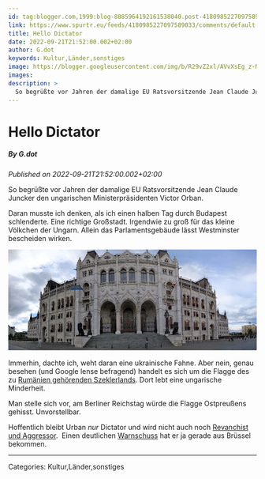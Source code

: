 ```yaml
---
id: tag:blogger.com,1999:blog-8885964192161538040.post-4180985227097589033
link: https://www.spurtr.eu/feeds/4180985227097589033/comments/default
title: Hello Dictator
date: 2022-09-21T21:52:00.002+02:00
author: G.dot
keywords: Kultur,Länder,sonstiges
image: https://blogger.googleusercontent.com/img/b/R29vZ2xl/AVvXsEg_z-M4yyGzER3hmyYQysT5At3ij6hkx8H5XNr7mfc3hPwzXYSLa31k33qmDKYEMQVdJ6agOu3iuivFULCajRxUtdUG-xXQlZ9nV0TnVHTJzenbJpwtXdMf7ZFxiKGF39W1lEdgyLEympk/s72-w640-h259-c/1663789780264059-0.png
images: 
description: >
  So begrüßte vor Jahren der damalige EU Ratsvorsitzende Jean Claude Juncker den ungarischen Ministerpräsidenten Victor Orban.Daran musste ich denken, als ich einen halben Tag durch Budapest schlenderte. Eine richtige Großstadt. Irgendwie zu groß für das kleine Völkchen der Ungarn. Allein das Parlamentsgebäude lässt Westminster bescheiden wirken. 
---
```

# Hello Dictator
##### By G.dot
_Published on 2022-09-21T21:52:00.002+02:00_

So begrüßte vor Jahren der damalige EU Ratsvorsitzende Jean Claude Juncker den ungarischen Ministerpräsidenten Victor Orban.

Daran musste ich denken, als ich einen halben Tag durch Budapest schlenderte. Eine richtige Großstadt. Irgendwie zu groß für das kleine Völkchen der Ungarn. Allein das Parlamentsgebäude lässt Westminster bescheiden wirken.

[![](../assets/1663789780264059-0.png)](../assets/1663789780264059-0.png)

Immerhin, dachte ich, weht daran eine ukrainische Fahne. Aber nein, genau besehen (und Google lense befragend) handelt es sich um die Flagge des zu [Rumänien gehörenden Szeklerlands](https://de.wikipedia.org/wiki/Szeklerland). Dort lebt eine ungarische Minderheit.

Man stelle sich vor, am Berliner Reichstag würde die Flagge Ostpreußens gehisst. Unvorstellbar. 

Hoffentlich bleibt Urban _nur_ Dictator und wird nicht auch noch [Revanchist und Aggressor](https://www.nzz.ch/meinung/ukraine-orban-gibt-den-putin-freund-und-stellt-sich-quer-ld.1683887).  Einen deutlichen [Warnschuss](https://www.tagesschau.de/ausland/europa/ungarn-eu-parlament-demokratie-101.html) hat er ja gerade aus Brüssel bekommen.

---
Categories: Kultur,Länder,sonstiges